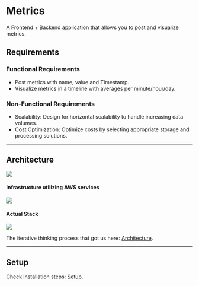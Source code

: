 # Metrics
A Frontend + Backend application that allows you to post and visualize metrics.

## Requirements
### Functional Requirements
- Post metrics with name, value and Timestamp.
- Visualize metrics in a timeline with averages per minute/hour/day.

### Non-Functional Requirements
- Scalability: Design for horizontal scalability to handle increasing data volumes.
- Cost Optimization: Optimize costs by selecting appropriate storage and processing solutions.

------------

## Architecture

![](https://drive.google.com/uc?id=1aEm-mb-e164g9aISS-t_khH987DvdPl0)
#### Infrastructure utilizing AWS services
![](https://drive.google.com/uc?id=1tjOFnWVw7yyvK_scHcw-f0QwWUJyO4YO)
#### Actual Stack
![](https://drive.google.com/uc?id=1pT9YBHwZr-3JFQTyfol04A9L7j2hJxUa)

The iterative thinking process that got us here: [Architecture](./docs/01-Architecture.md).

------------

## Setup

Check installation steps: [Setup](./docs/02-Setup.md).